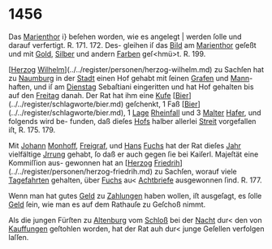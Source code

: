 # 1456

Das [Marienthor](../../register/worte/marienthor.md) i} beſehen worden, wie es angelegt
| werden ſolle und darauf verfertigt. R. 171. 172. Des-
gleihen iſ das [Bild](../../register/worte/bild.md) am [Marienthor](../../register/worte/marienthor.md) geſeßt und mit
[Gold](../../register/worte/gold.md), [Silber](../../register/worte/silber.md) und andern [Farben](../../register/worte/farben.md) geſ<hmü>t. R. 199.

[[Herzog](../../register/worte/herzog.md) [Wilhelm](../../register/worte/wilhelm.md)](../../register/personen/herzog-wilhelm.md) zu Sachſen hat zu [Naumburg](../../register/orte/naumburg.md) in der
[Stadt](../../register/worte/stadt.md) einen Hof gehabt mit ſeinen [Grafen](../../register/worte/grafen.md) und [Mann](../../register/worte/mann.md)-
haften, und iſ am [Dienstag](../../register/worte/dienstag.md) Sebaſtiani eingeritten und
hat Hof gehalten bis auf den [Freitag](../../register/worte/freitag.md) danah. Der Rat
hat ihm eine [Kufe](../../register/worte/kufe.md) [[Bier](../../register/worte/bier.md)](../../register/schlagworte/bier.md) geſchenkt, 1 Faß [[Bier](../../register/worte/bier.md)](../../register/schlagworte/bier.md), 1 [Lage](../../register/worte/lage.md)
[Rheinfall](../../register/worte/rheinfall.md) und 3 [Malter](../../register/worte/malter.md) [Hafer](../../register/worte/hafer.md), und folgends wird be-
funden, daß dieſes [Hofs](../../register/worte/hofs.md) halber allerlei [Streit](../../register/worte/streit.md) vorgefallen
iſt, R. 175. 179.

Mit [Johann](../../register/worte/johann.md) [Monhoff](../../register/worte/monhoff.md), [Freigraf](../../register/worte/freigraf.md), und [Hans](../../register/worte/hans.md) [Fuchs](../../register/worte/fuchs.md) hat
der Rat dieſes [Jahr](../../register/worte/jahr.md) vielfältige [Jrrung](../../register/worte/jrrung.md) gehabt, ſo daß er
auch gegen ſie bei Kaiſerl. Majeſtät eine Kommiſſion aus-
gewonnen hat an [[Herzog](../../register/worte/herzog.md) [Friedrih](../../register/worte/friedrih.md)](../../register/personen/herzog-friedrih.md) zu Sachſen, worauf
viele [Tagefahrten](../../register/worte/tagefahrten.md) gehalten, über [Fuchs](../../register/worte/fuchs.md) au< [Achtbriefe](../../register/worte/achtbriefe.md)
ausgewonnen ſind. R. 177.

Wenn man hat gutes [Geld](../../register/worte/geld.md) zu [Zahlungen](../../register/orte/zahlungen.md) haben
wollen, iſt ausgeſagt, es ſolle [Geld](../../register/worte/geld.md) ſein, wie man es auf
dem Rathauſe zu Geſchoß nimmt.

Als die jungen Fürſten zu [Altenburg](../../register/orte/altenburg.md) vom [Schloß](../../register/worte/schloß.md) bei
der [Nacht](../../register/worte/nacht.md) dur< den von [Kauffungen](../../register/orte/kauffungen.md) geſtohlen worden,
hat der Rat auh dur< junge Geſellen verfolgen laſſen.
